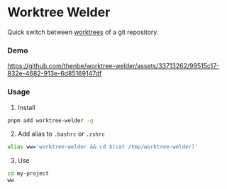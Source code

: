# Worktree Welder

Quick switch between [worktrees](https://git-scm.com/docs/git-worktree) of a git repository.

### Demo

https://github.com/thenbe/worktree-welder/assets/33713262/99515c17-832e-4682-913e-6d85169147df

### Usage

1. Install

```bash
pnpm add worktree-welder -g
```

2. Add alias to `.bashrc` or `.zshrc`

```bash
alias ww='worktree-welder && cd $(cat /tmp/worktree-welder)'
```

3. Use

```bash
cd my-project
ww
```
